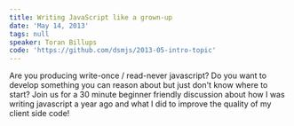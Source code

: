 ```yaml
---
title: Writing JavaScript like a grown-up
date: 'May 14, 2013'
tags: null
speaker: Toran Billups
code: 'https://github.com/dsmjs/2013-05-intro-topic'
---
```




Are you producing write-once / read-never javascript? Do you want to
develop something you can reason about but just don't know where to start?
Join us for a 30 minute beginner friendly discussion about how I was writing
javascript a year ago and what I did to improve the quality of my client side
code!



